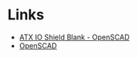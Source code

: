 # Links
* [ATX IO Shield Blank - OpenSCAD](https://www.thingiverse.com/thing:5251594)
* [OpenSCAD](https://openscad.org/)

